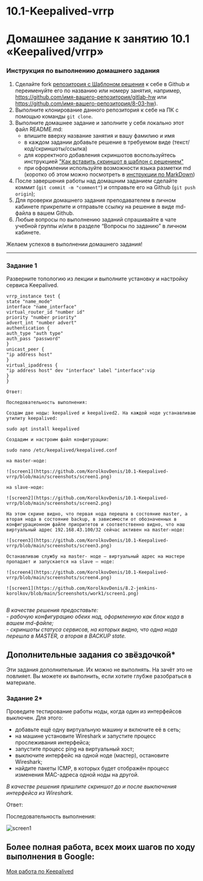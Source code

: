 # 10.1-Keepalived-vrrp

# Домашнее задание к занятию 10.1 «Keepalived/vrrp»

### Инструкция по выполнению домашнего задания

1. Сделайте fork [репозитория c Шаблоном решения](https://github.com/netology-code/sys-pattern-homework) к себе в Github и переименуйте его по названию или номеру занятия, например, https://github.com/имя-вашего-репозитория/gitlab-hw или https://github.com/имя-вашего-репозитория/8-03-hw).
2. Выполните клонирование данного репозитория к себе на ПК с помощью команды `git clone`.
3. Выполните домашнее задание и заполните у себя локально этот файл README.md:
   - впишите вверху название занятия и вашу фамилию и имя
   - в каждом задании добавьте решение в требуемом виде (текст/код/скриншоты/ссылка)
   - для корректного добавления скриншотов воспользуйтесь инструкцией ["Как вставить скриншот в шаблон с решением"](https://github.com/netology-code/sys-pattern-homework/blob/main/screen-instruction.md)
   - при оформлении используйте возможности языка разметки md (коротко об этом можно посмотреть в [инструкции по MarkDown](https://github.com/netology-code/sys-pattern-homework/blob/main/md-instruction.md))
4. После завершения работы над домашним заданием сделайте коммит (`git commit -m "comment"`) и отправьте его на Github (`git push origin`);
5. Для проверки домашнего задания преподавателем в личном кабинете прикрепите и отправьте ссылку на решение в виде md-файла в вашем Github.
6. Любые вопросы по выполнению заданий спрашивайте в чате учебной группы и/или в разделе “Вопросы по заданию” в личном кабинете.

Желаем успехов в выполнении домашнего задания!

---

### Задание 1

Разверните топологию из лекции и выполните установку и настройку сервиса Keepalived. 

```
vrrp_instance test {
state "name_mode"
interface "name_interface"
virtual_router_id "number id"
priority "number priority"
advert_int "number advert"
authentication {
auth_type "auth type"
auth_pass "password"
}
unicast_peer {
"ip address host"
}
virtual_ipaddress {
"ip address host" dev "interface" label "interface":vip
}
}

Ответ:

Последовательность выполнения:

Создам две ноды: keepalived и keepalived2. На каждой ноде устанавливаю утилиту keepalived:

sudo apt install keepalived

Создадим и настроим файл конфигурации:

sudo nano /etc/keepalived/keepalived.conf

на master-ноде:

![screen1](https://github.com/KorolkovDenis/10.1-Keepalived-vrrp/blob/main/screenshots/screen1.png)

на slave-ноде:

![screen2](https://github.com/KorolkovDenis/10.1-Keepalived-vrrp/blob/main/screenshots/screen2.png)

На этом скрине видно, что первая нода перешла в состояние master, а вторая нода в состояние backup, в зависимости от обозначенных в конфигурационном файле приоритетов и соответственно видно, что наш виртуальный адрес 192.168.43.100/32 сейчас активен на master-ноде:

![screen3](https://github.com/KorolkovDenis/10.1-Keepalived-vrrp/blob/main/screenshots/screen3.png)

Останавливаю службу на master- ноде – виртуальный адрес на мастере пропадает и запускается на slave – ноде:

![screen4](https://github.com/KorolkovDenis/10.1-Keepalived-vrrp/blob/main/screenshots/screen4.png)

![screen1](https://github.com/KorolkovDenis/8.2-jenkins-korolkov/blob/main/Screenshots/work1/screen1.png)


```

*В качестве решения предоставьте:*   
*- рабочую конфигурацию обеих нод, оформленную как блок кода в вашем md-файле;*   
*- скриншоты статуса сервисов, на которых видно, что одна нода перешла в MASTER, а вторая в BACKUP state.*   

## Дополнительные задания со звёздочкой*

Эти задания дополнительные. Их можно не выполнять. На зачёт это не повлияет. Вы можете их выполнить, если хотите глубже разобраться в материале.
 
### Задание 2*

Проведите тестирование работы ноды, когда один из интерфейсов выключен. Для этого:
- добавьте ещё одну виртуальную машину и включите её в сеть;
- на машине установите Wireshark и запустите процесс прослеживания интерфейса;
- запустите процесс ping на виртуальный хост;
- выключите интерфейс на одной ноде (мастер), остановите Wireshark;
- найдите пакеты ICMP, в которых будет отображён процесс изменения MAC-адреса одной ноды на другой. 

 *В качестве решения пришлите скриншот до и после выключения интерфейса из Wireshark.*
 
 Ответ:

Последовательность выполнения:

![screen1](https://github.com/KorolkovDenis/)


 
 ## Более полная работа, всех моих шагов по ходу выполнения в Google:

[Моя работа по Keepalived](https://docs.google.com/)
